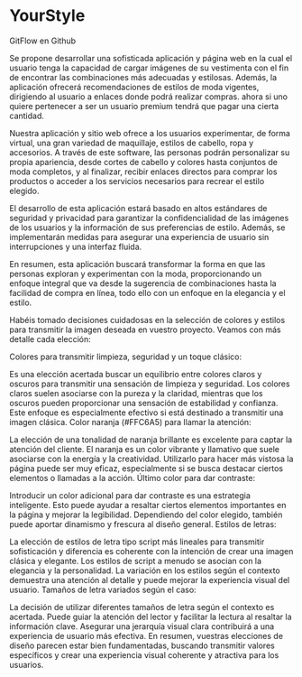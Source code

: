 # YourStyle
GitFlow en Github

Se propone desarrollar una sofisticada aplicación y página web en la cual el usuario tenga la capacidad de cargar imágenes de su vestimenta con el fin de encontrar las combinaciones más adecuadas y estilosas. Además, la aplicación ofrecerá recomendaciones de estilos de moda vigentes, dirigiendo al usuario a enlaces donde podrá realizar compras. ahora si uno quiere pertenecer a ser un usuario premium tendrá que pagar una cierta cantidad.

Nuestra aplicación y sitio web ofrece a los usuarios experimentar, de forma virtual, una gran variedad de maquillaje, estilos de cabello, ropa y accesorios. A través de este software, las personas podrán personalizar su propia apariencia, desde cortes de cabello y colores hasta conjuntos de moda completos, y al finalizar, recibir enlaces directos para comprar los productos o acceder a los servicios necesarios para recrear el estilo elegido.

El desarrollo de esta aplicación estará basado en altos estándares de seguridad y privacidad para garantizar la confidencialidad de las imágenes de los usuarios y la información de sus preferencias de estilo. Además, se implementarán medidas para asegurar una experiencia de usuario sin interrupciones y una interfaz fluida.

En resumen, esta aplicación buscará transformar la forma en que las personas exploran y experimentan con la moda, proporcionando un enfoque integral que va desde la sugerencia de combinaciones hasta la facilidad de compra en línea, todo ello con un enfoque en la elegancia y el estilo.

Habéis tomado decisiones cuidadosas en la selección de colores y estilos para transmitir la imagen deseada en vuestro proyecto. Veamos con más detalle cada elección:

Colores para transmitir limpieza, seguridad y un toque clásico:

Es una elección acertada buscar un equilibrio entre colores claros y oscuros para transmitir una sensación de limpieza y seguridad. Los colores claros suelen asociarse con la pureza y la claridad, mientras que los oscuros pueden proporcionar una sensación de estabilidad y confianza. Este enfoque es especialmente efectivo si está destinado a transmitir una imagen clásica.
Color naranja (#FFC6A5) para llamar la atención:

La elección de una tonalidad de naranja brillante es excelente para captar la atención del cliente. El naranja es un color vibrante y llamativo que suele asociarse con la energía y la creatividad. Utilizarlo para hacer más vistosa la página puede ser muy eficaz, especialmente si se busca destacar ciertos elementos o llamadas a la acción.
Último color para dar contraste:

Introducir un color adicional para dar contraste es una estrategia inteligente. Esto puede ayudar a resaltar ciertos elementos importantes en la página y mejorar la legibilidad. Dependiendo del color elegido, también puede aportar dinamismo y frescura al diseño general.
Estilos de letras:

La elección de estilos de letra tipo script más lineales para transmitir sofisticación y diferencia es coherente con la intención de crear una imagen clásica y elegante. Los estilos de script a menudo se asocian con la elegancia y la personalidad. La variación en los estilos según el contexto demuestra una atención al detalle y puede mejorar la experiencia visual del usuario.
Tamaños de letra variados según el caso:

La decisión de utilizar diferentes tamaños de letra según el contexto es acertada. Puede guiar la atención del lector y facilitar la lectura al resaltar la información clave. Asegurar una jerarquía visual clara contribuirá a una experiencia de usuario más efectiva.
En resumen, vuestras elecciones de diseño parecen estar bien fundamentadas, buscando transmitir valores específicos y crear una experiencia visual coherente y atractiva para los usuarios.
